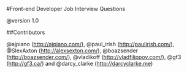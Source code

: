 #Front-end Developer Job Interview Questions

@version 1.0
 
##Contributors

@ajpiano (http://ajpiano.com/), @paul_irish (http://paulirish.com/), @SlexAxton (http://alexsexton.com/), @boazsender (http://boazsender.com/), @vladikoff (http://vladfilippov.com/), @gf3 (http://gf3.ca/) and @darcy_clarke (http://darcyclarke.me)